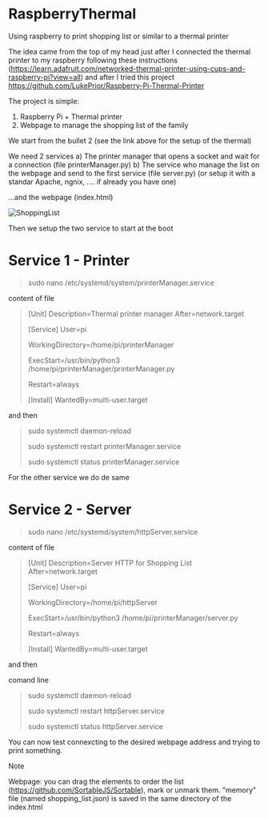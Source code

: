 # RaspberryThermal
Using raspberry to print shopping list or similar to a thermal printer

The idea came from the top of my head just after I connected the thermal printer to my raspberry following these instructions (https://learn.adafruit.com/networked-thermal-printer-using-cups-and-raspberry-pi?view=all) and after I tried this project https://github.com/LukePrior/Raspberry-Pi-Thermal-Printer

The project is simple:
1) Raspberry Pi + Thermal printer
2) Webpage to manage the shopping list of the family

We start from the bullet 2 (see the link above for the setup of the thermal)

We need 2 services 
a) The printer manager that opens a socket and wait for a connection (file printerManager.py)
b) The service who manage the list on the webpage and send to the first service (file server.py) (or setup it with a standar Apache, ngnix, .... if already you have one)

...and the webpage (index.html)

![ShoppingList](https://github.com/user-attachments/assets/e1ef263b-2381-4b47-9d55-854a09bfe846)


Then we setup the two service to start at the boot

# Service 1 - Printer 
>sudo nano /etc/systemd/system/printerManager.service

content of file

>[Unit]
>Description=Thermal printer manager
>After=network.target
>
>[Service]
>User=pi
>
>WorkingDirectory=/home/pi/printerManager
>
>ExecStart=/usr/bin/python3 /home/pi/printerManager/printerManager.py
>
>Restart=always
>
>[Install]
>WantedBy=multi-user.target


and then

>sudo systemctl daemon-reload
>
>sudo systemctl restart printerManager.service
>
>sudo systemctl status printerManager.service

For the other service we do de same

# Service 2 - Server
>sudo nano /etc/systemd/system/httpServer.service

content of file
>[Unit]
>Description=Server HTTP for Shopping List
>After=network.target
>
>[Service]
>User=pi
>
>WorkingDirectory=/home/pi/httpServer
>
>ExecStart=/usr/bin/python3 /home/pi/printerManager/server.py
>
>Restart=always
>
>[Install]
>WantedBy=multi-user.target


and then

comand line
>sudo systemctl daemon-reload
>
>sudo systemctl restart httpServer.service
>
>sudo systemctl status httpServer.service

You can now test connexcting to the desired webpage address and trying to print something.

>[!NOTE]
>
>Webpage: you can drag the elements to order the list (https://github.com/SortableJS/Sortable), mark or unmark them.
>"memory" file (named shopping_list.json) is saved in the same directory of the index.html



